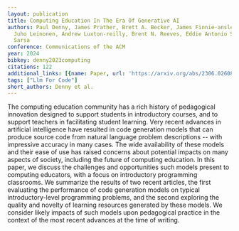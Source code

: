 ```yaml
---
layout: publication
title: Computing Education In The Era Of Generative AI
authors: Paul Denny, James Prather, Brett A. Becker, James Finnie-ansley, Arto Hellas,
  Juho Leinonen, Andrew Luxton-reilly, Brent N. Reeves, Eddie Antonio Santos, Sami
  Sarsa
conference: Communications of the ACM
year: 2024
bibkey: denny2023computing
citations: 122
additional_links: [{name: Paper, url: 'https://arxiv.org/abs/2306.02608'}]
tags: ["Llm For Code"]
short_authors: Denny et al.
---
```

The computing education community has a rich history of pedagogical
innovation designed to support students in introductory courses, and to support
teachers in facilitating student learning. Very recent advances in artificial
intelligence have resulted in code generation models that can produce source
code from natural language problem descriptions -- with impressive accuracy in
many cases. The wide availability of these models and their ease of use has
raised concerns about potential impacts on many aspects of society, including
the future of computing education. In this paper, we discuss the challenges and
opportunities such models present to computing educators, with a focus on
introductory programming classrooms. We summarize the results of two recent
articles, the first evaluating the performance of code generation models on
typical introductory-level programming problems, and the second exploring the
quality and novelty of learning resources generated by these models. We
consider likely impacts of such models upon pedagogical practice in the context
of the most recent advances at the time of writing.